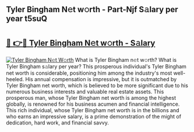 ## Tyler Bingham N𝚎t w𝚘rth - Part-Njf S𝚊lary per year t5suQ

# <h2><a href="http://gc1cols.nevu.top/?p=Tyler+Bingham">🔗 👉🔴 Tyler Bingham N𝚎t w𝚘rth - S𝚊lary</a></h2>

[![Tyler Bingham N𝚎t W𝚘rth](https://i.imgur.com/Oavwk0R.jpeg)](http://gc1cols.nevu.top/?p=Tyler+Bingham)
What is Tyler Bingham n𝚎t w𝚘rth? What is Tyler Bingham s𝚊lary per year?
This prosperous individual's Tyler Bingham net worth is considerable, positioning him among the industry's most well-heeled. His annual compensation is impressive, but it is outmatched by Tyler Bingham net worth, which is believed to be more significant due to his numerous business interests and valuable real estate assets. This prosperous man, whose Tyler Bingham net worth is among the highest globally, is renowned for his business acumen and financial intelligence. This rich individual, whose Tyler Bingham net worth is in the billions and who earns an impressive salary, is a prime demonstration of the might of dedication, hard work, and financial savvy.
